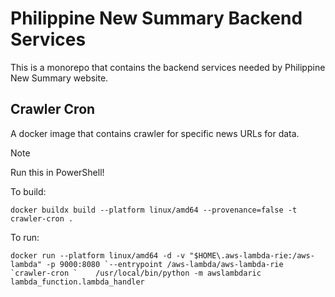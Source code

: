 # Philippine New Summary Backend Services
This is a monorepo that contains the backend services needed by Philippine New Summary website.

## Crawler Cron
A docker image that contains crawler for specific news URLs for data.

> [!NOTE]
> Run this in PowerShell!

To build: 
```
docker buildx build --platform linux/amd64 --provenance=false -t crawler-cron . 
```

To run:
```
docker run --platform linux/amd64 -d -v "$HOME\.aws-lambda-rie:/aws-lambda" -p 9000:8080 `--entrypoint /aws-lambda/aws-lambda-rie `crawler-cron `    /usr/local/bin/python -m awslambdaric lambda_function.lambda_handler
```